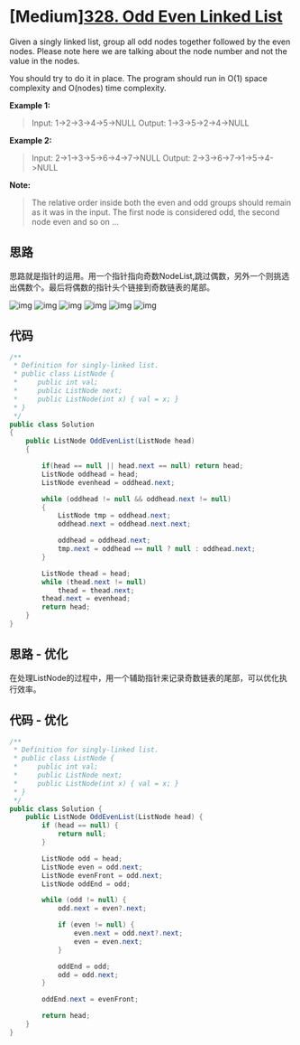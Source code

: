 # [Medium][328. Odd Even Linked List](https://leetcode.com/problems/odd-even-linked-list/)

Given a singly linked list, group all odd nodes together followed by the even nodes. Please note here we are talking about the node number and not the value in the nodes.

You should try to do it in place. The program should run in O(1) space complexity and O(nodes) time complexity.

**Example 1:**

> Input: 1->2->3->4->5->NULL
> Output: 1->3->5->2->4->NULL

**Example 2:**

> Input: 2->1->3->5->6->4->7->NULL
> Output: 2->3->6->7->1->5->4->NULL

**Note:**

> The relative order inside both the even and odd groups should remain as it was in the input.
> The first node is considered odd, the second node even and so on ...

## 思路

思路就是指针的运用。用一个指针指向奇数NodeList,跳过偶数，另外一个则挑选出偶数个。最后将偶数的指针头个链接到奇数链表的尾部。

![img](figure1.jpg)
![img](figure2.jpg)
![img](figure3.jpg)
![img](figure4.jpg)
![img](figure5.jpg)
![img](figure6.jpg)

## 代码

```csharp
/**
 * Definition for singly-linked list.
 * public class ListNode {
 *     public int val;
 *     public ListNode next;
 *     public ListNode(int x) { val = x; }
 * }
 */
public class Solution
{
    public ListNode OddEvenList(ListNode head)
    {

        if(head == null || head.next == null) return head;
        ListNode oddhead = head;
        ListNode evenhead = oddhead.next;

        while (oddhead != null && oddhead.next != null)
        {
            ListNode tmp = oddhead.next;
            oddhead.next = oddhead.next.next;

            oddhead = oddhead.next;
            tmp.next = oddhead == null ? null : oddhead.next;
        }

        ListNode thead = head;
        while (thead.next != null)
            thead = thead.next;
        thead.next = evenhead;
        return head;
    }
}
```

## 思路 - 优化

在处理ListNode的过程中，用一个辅助指针来记录奇数链表的尾部，可以优化执行效率。

## 代码 - 优化

```csharp
/**
 * Definition for singly-linked list.
 * public class ListNode {
 *     public int val;
 *     public ListNode next;
 *     public ListNode(int x) { val = x; }
 * }
 */
public class Solution {
    public ListNode OddEvenList(ListNode head) {
        if (head == null) {
            return null;
        }

        ListNode odd = head;
        ListNode even = odd.next;
        ListNode evenFront = odd.next;
        ListNode oddEnd = odd;

        while (odd != null) {
            odd.next = even?.next;

            if (even != null) {
                even.next = odd.next?.next;
                even = even.next;
            }

            oddEnd = odd;
            odd = odd.next;
        }

        oddEnd.next = evenFront;

        return head;
    }
}
```
